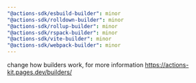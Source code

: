 ```yaml
---
"@actions-sdk/esbuild-builder": minor
"@actions-sdk/rolldown-builder": minor
"@actions-sdk/rollup-builder": minor
"@actions-sdk/rspack-builder": minor
"@actions-sdk/vite-builder": minor
"@actions-sdk/webpack-builder": minor
---
```


change how builders work, for more information https://actions-kit.pages.dev/builders/
